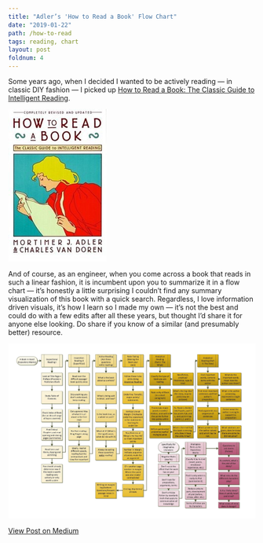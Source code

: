 ```yaml
---
title: "Adler’s 'How to Read a Book' Flow Chart"
date: "2019-01-22"
path: /how-to-read
tags: reading, chart
layout: post
foldnum: 4
---
```



Some years ago, when I decided I wanted to be actively reading — in classic DIY fashion — I picked up [How to Read a Book: The Classic Guide to Intelligent Reading](https://www.goodreads.com/book/show/567610.How_to_Read_a_Book).

![](./bookpic.jpeg)

And of course, as an engineer, when you come across a book that reads in such a linear fashion, it is incumbent upon you to summarize it in a flow chart — it’s honestly a little surprising I couldn’t find any summary visualization of this book with a quick search. Regardless, I love information driven visuals, it’s how I learn so I made my own — it’s not the best and could do with a few edits after all these years, but thought I’d share it for anyone else looking. Do share if you know of a similar (and presumably better) resource.

![](./chart.jpeg)

[View Post on Medium][MediumPost]

[MediumPost]: https://medium.com/@shahamfarooq/adlers-how-to-read-a-book-flow-chart-cb4547c26be1 "Adler’s 'How to Read a Book' Flow Chart"